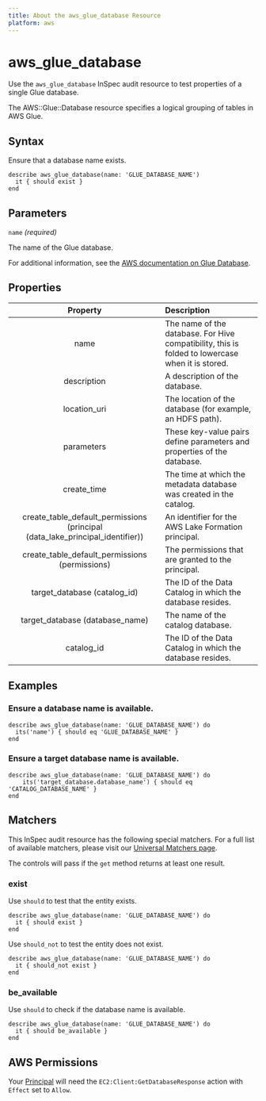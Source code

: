 ```yaml
---
title: About the aws_glue_database Resource
platform: aws
---
```


# aws\_glue\_database

Use the `aws_glue_database` InSpec audit resource to test properties of a single Glue database.

The AWS::Glue::Database resource specifies a logical grouping of tables in AWS Glue.

## Syntax

Ensure that a database name exists.

    describe aws_glue_database(name: 'GLUE_DATABASE_NAME')
      it { should exist }
    end

## Parameters

`name` _(required)_

The name of the Glue database.

For additional information, see the [AWS documentation on Glue Database](https://docs.aws.amazon.com/AWSCloudFormation/latest/UserGuide/aws-resource-glue-database.html).

## Properties

| Property | Description |
| :---: | :--- |
| name | The name of the database. For Hive compatibility, this is folded to lowercase when it is stored. |
| description | A description of the database. |
| location_uri | The location of the database (for example, an HDFS path). |
| parameters | These key-value pairs define parameters and properties of the database. |
| create_time | The time at which the metadata database was created in the catalog. |
| create_table_default_permissions (principal (data_lake_principal_identifier)) | An identifier for the AWS Lake Formation principal. |
| create_table_default_permissions (permissions) | The permissions that are granted to the principal. |
| target_database (catalog_id) | The ID of the Data Catalog in which the database resides. |
| target_database (database_name) | The name of the catalog database. |
| catalog_id | The ID of the Data Catalog in which the database resides. |

## Examples

### Ensure a database name is available.

    describe aws_glue_database(name: 'GLUE_DATABASE_NAME') do
      its('name') { should eq 'GLUE_DATABASE_NAME' }
    end

### Ensure a target database name is available.

    describe aws_glue_database(name: 'GLUE_DATABASE_NAME') do
        its('target_database.database_name') { should eq 'CATALOG_DATABASE_NAME' }
    end

## Matchers

This InSpec audit resource has the following special matchers. For a full list of available matchers, please visit our [Universal Matchers page](https://www.inspec.io/docs/reference/matchers/).

The controls will pass if the `get` method returns at least one result.

### exist

Use `should` to test that the entity exists.

    describe aws_glue_database(name: 'GLUE_DATABASE_NAME') do
      it { should exist }
    end

Use `should_not` to test the entity does not exist.

    describe aws_glue_database(name: 'GLUE_DATABASE_NAME') do
      it { should_not exist }
    end

### be_available

Use `should` to check if the database name is available.

    describe aws_glue_database(name: 'GLUE_DATABASE_NAME') do
      it { should be_available }
    end

## AWS Permissions

Your [Principal](https://docs.aws.amazon.com/IAM/latest/UserGuide/intro-structure.html#intro-structure-principal) will need the `EC2:Client:GetDatabaseResponse` action with `Effect` set to `Allow`.